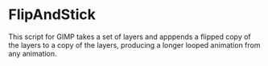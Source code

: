 FlipAndStick
============

This script for GIMP takes a set of layers and apppends a flipped copy of the layers to a copy of the layers, producing a longer looped animation from any animation.
